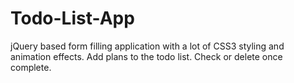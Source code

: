 # Todo-List-App
jQuery based form filling application with a lot of CSS3 styling and animation effects.
Add plans to the todo list.
Check or delete once complete.
